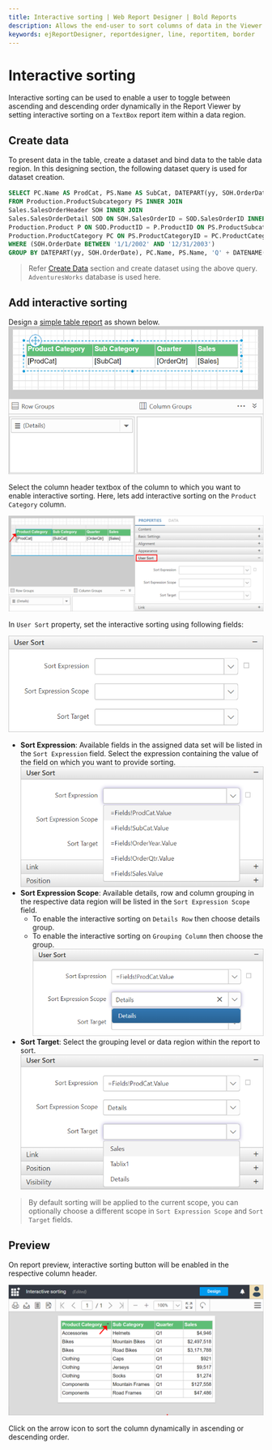 ```yaml
---
title: Interactive sorting | Web Report Designer | Bold Reports
description: Allows the end-user to sort columns of data in the Viewer by setting interactive sorting on a TextBox control within a data region.
keywords: ejReportDesigner, reportdesigner, line, reportitem, border
---
```


# Interactive sorting

Interactive sorting can be used to enable a user to toggle between ascending and descending order dynamically in the Report Viewer by setting interactive sorting on a `TextBox` report item within a data region.

## Create data

To present data in the table, create a dataset and bind data to the table data region. In this designing section, the following dataset query is used for dataset creation.

```sql
SELECT PC.Name AS ProdCat, PS.Name AS SubCat, DATEPART(yy, SOH.OrderDate) AS OrderYear, 'Q' + DATENAME(qq, SOH.OrderDate) AS OrderQtr,SUM(SOD.UnitPrice * SOD.OrderQty) AS Sales
FROM Production.ProductSubcategory PS INNER JOIN
Sales.SalesOrderHeader SOH INNER JOIN
Sales.SalesOrderDetail SOD ON SOH.SalesOrderID = SOD.SalesOrderID INNER JOIN
Production.Product P ON SOD.ProductID = P.ProductID ON PS.ProductSubcategoryID = P.ProductSubcategoryID INNER JOIN
Production.ProductCategory PC ON PS.ProductCategoryID = PC.ProductCategoryID
WHERE (SOH.OrderDate BETWEEN '1/1/2002' AND '12/31/2003')
GROUP BY DATEPART(yy, SOH.OrderDate), PC.Name, PS.Name, 'Q' + DATENAME(qq, SOH.OrderDate), PS.ProductSubcategoryID
```

> Refer [Create Data](./../../manage-data/dataset/create-an-embedded-dataset/#create-an-embedded-dataset) section and create dataset using the above query. `AdventuresWorks` database is used here.

## Add interactive sorting

Design a [simple table report](./../../design-rdl-report-in-web-report-designer/#add-table-report-item) as shown below.![Table design](/static/assets/on-premise/images/report-designer/compose-report/interactive-sorting/table-design.png)

Select the column header textbox of the column to which you want to enable interactive sorting. Here, lets add interactive sorting on the `Product Category` column.

![Select column header](/static/assets/on-premise/images/report-designer/compose-report/interactive-sorting/select-column-header.png)

In `User Sort` property, set the interactive sorting using following fields:

![Sorting properties](/static/assets/on-premise/images/report-designer/compose-report/interactive-sorting/sorting-properties.png)

* **Sort Expression**: Available fields in the assigned data set will be listed in the `Sort Expression` field. Select the expression containing the value of the field on which you want to provide sorting.
   ![Sorting properties](/static/assets/on-premise/images/report-designer/compose-report/interactive-sorting/sort-expression-field.png)
* **Sort Expression Scope**: Available details, row and column grouping in the respective data region will be listed in the `Sort Expression Scope` field.
    * To enable the interactive sorting on `Details Row` then choose details group.
    * To enable the interactive sorting on `Grouping Column` then choose the group.
   ![Sorting properties](/static/assets/on-premise/images/report-designer/compose-report/interactive-sorting/sort-scope.png)
* **Sort Target**: Select the grouping level or data region within the report to sort.
   ![Sorting properties](/static/assets/on-premise/images/report-designer/compose-report/interactive-sorting/sort-target.png)

> By default sorting will be applied to the current scope, you can optionally choose a different scope in `Sort Expression Scope` and `Sort Target` fields.

## Preview

On report preview, interactive sorting button will be enabled in the respective column header.

![Preview design](/static/assets/on-premise/images/report-designer/compose-report/interactive-sorting/preview-design.png)

Click on the arrow icon to sort the column dynamically in ascending or descending order.